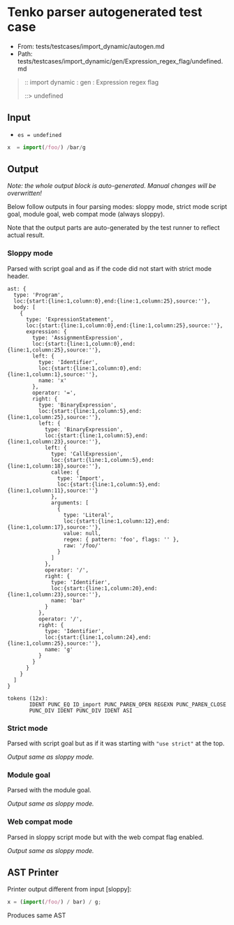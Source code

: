# Tenko parser autogenerated test case

- From: tests/testcases/import_dynamic/autogen.md
- Path: tests/testcases/import_dynamic/gen/Expression_regex_flag/undefined.md

> :: import dynamic : gen : Expression regex flag
>
> ::> undefined

## Input

- `es = undefined`

`````js
x  = import(/foo/) /bar/g
`````

## Output

_Note: the whole output block is auto-generated. Manual changes will be overwritten!_

Below follow outputs in four parsing modes: sloppy mode, strict mode script goal, module goal, web compat mode (always sloppy).

Note that the output parts are auto-generated by the test runner to reflect actual result.

### Sloppy mode

Parsed with script goal and as if the code did not start with strict mode header.

`````
ast: {
  type: 'Program',
  loc:{start:{line:1,column:0},end:{line:1,column:25},source:''},
  body: [
    {
      type: 'ExpressionStatement',
      loc:{start:{line:1,column:0},end:{line:1,column:25},source:''},
      expression: {
        type: 'AssignmentExpression',
        loc:{start:{line:1,column:0},end:{line:1,column:25},source:''},
        left: {
          type: 'Identifier',
          loc:{start:{line:1,column:0},end:{line:1,column:1},source:''},
          name: 'x'
        },
        operator: '=',
        right: {
          type: 'BinaryExpression',
          loc:{start:{line:1,column:5},end:{line:1,column:25},source:''},
          left: {
            type: 'BinaryExpression',
            loc:{start:{line:1,column:5},end:{line:1,column:23},source:''},
            left: {
              type: 'CallExpression',
              loc:{start:{line:1,column:5},end:{line:1,column:18},source:''},
              callee: {
                type: 'Import',
                loc:{start:{line:1,column:5},end:{line:1,column:11},source:''}
              },
              arguments: [
                {
                  type: 'Literal',
                  loc:{start:{line:1,column:12},end:{line:1,column:17},source:''},
                  value: null,
                  regex: { pattern: 'foo', flags: '' },
                  raw: '/foo/'
                }
              ]
            },
            operator: '/',
            right: {
              type: 'Identifier',
              loc:{start:{line:1,column:20},end:{line:1,column:23},source:''},
              name: 'bar'
            }
          },
          operator: '/',
          right: {
            type: 'Identifier',
            loc:{start:{line:1,column:24},end:{line:1,column:25},source:''},
            name: 'g'
          }
        }
      }
    }
  ]
}

tokens (12x):
       IDENT PUNC_EQ ID_import PUNC_PAREN_OPEN REGEXN PUNC_PAREN_CLOSE
       PUNC_DIV IDENT PUNC_DIV IDENT ASI
`````

### Strict mode

Parsed with script goal but as if it was starting with `"use strict"` at the top.

_Output same as sloppy mode._

### Module goal

Parsed with the module goal.

_Output same as sloppy mode._

### Web compat mode

Parsed in sloppy script mode but with the web compat flag enabled.

_Output same as sloppy mode._

## AST Printer

Printer output different from input [sloppy]:

````js
x = (import(/foo/) / bar) / g;
````

Produces same AST
